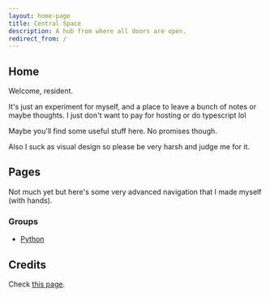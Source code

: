 ```yaml
---
layout: home-page
title: Central Space
description: A hub from where all doors are open.
redirect_from: /
---
```


## Home

Welcome, resident.

It's just an experiment for myself, and a place to leave a bunch of notes or maybe thoughts.
I just don't want to pay for hosting or do typescript lol

Maybe you'll find some useful stuff here. No promises though.

Also I suck as visual design so please be very harsh and judge me for it.

## Pages

Not much yet but here's some very advanced navigation that I made myself
(with hands).

### Groups

- [Python](./python)

## Credits

Check [this page](./credits).

